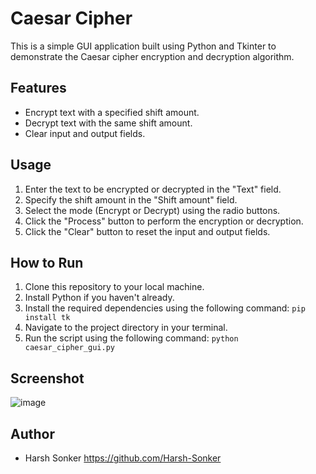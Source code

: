 # Caesar Cipher

This is a simple GUI application built using Python and Tkinter to demonstrate the Caesar cipher encryption and decryption algorithm.

## Features

- Encrypt text with a specified shift amount.
- Decrypt text with the same shift amount.
- Clear input and output fields.

## Usage

1. Enter the text to be encrypted or decrypted in the "Text" field.
2. Specify the shift amount in the "Shift amount" field.
3. Select the mode (Encrypt or Decrypt) using the radio buttons.
4. Click the "Process" button to perform the encryption or decryption.
5. Click the "Clear" button to reset the input and output fields.

## How to Run

1. Clone this repository to your local machine.
2. Install Python if you haven't already.
3. Install the required dependencies using the following command: ```pip install tk``` 
4. Navigate to the project directory in your terminal.
5. Run the script using the following command:
   ```python caesar_cipher_gui.py```

## Screenshot
![image](https://github.com/Harsh-Sonker/Prodigy-Internship-Projects/assets/86284353/ea17cd3c-3c5c-44f3-be36-ff50dffe3a4a)


## Author

- Harsh Sonker https://github.com/Harsh-Sonker

